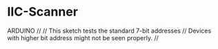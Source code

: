 # IIC-Scanner
ARDUINO
//
// This sketch tests the standard 7-bit addresses
// Devices with higher bit address might not be seen properly.
//
